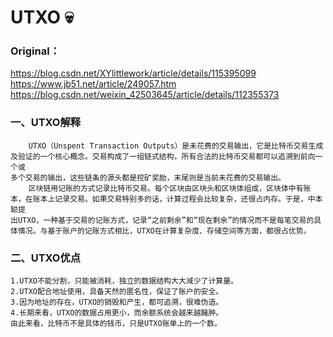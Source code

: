 # UTXO :skull:
### Original：
https://blog.csdn.net/XYlittlework/article/details/115395099<br>
https://www.jb51.net/article/249057.htm<br>
https://blog.csdn.net/weixin_42503645/article/details/112355373
### 一、UTXO解释
        UTXO（Unspent Transaction Outputs）是未花费的交易输出，它是比特币交易生成及验证的一个核心概念。交易构成了一组链式结构，所有合法的比特币交易都可以追溯到前向一个或
    多个交易的输出，这些链条的源头都是挖矿奖励，末尾则是当前未花费的交易输出。
        区块链用记账的方式记录比特币交易。每个区块由区块头和区块体组成，区块体中有账本，在账本上记录交易。如果交易特别多的话，计算过程会比较复杂，还很占内存。于是，中本聪提
    出UTXO，一种基于交易的记账方式，记录“之前剩余”和“现在剩余”的情况而不是每笔交易的具体情况。与基于账户的记账方式相比，UTXO在计算复杂度、存储空间等方面，都很占优势。
### 二、UTXO优点
    1.UTXO不能分割，只能被消耗，独立的数据结构大大减少了计算量。
    2.UTXO配合地址使用，具备天然的匿名性，保证了账户的安全。
    3.因为地址的存在，UTXO的销毁和产生，都可追溯，很难伪造。
    4.长期来看，UTXO的数据占用更小，而余额系统会越来越臃肿。
    由此来看，比特币不是具体的钱币，只是UTXO账单上的一个数。
